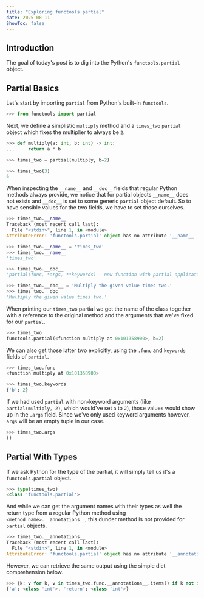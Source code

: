 ```yaml
---
title: "Exploring functools.partial"
date: 2025-08-11
ShowToc: false
---
```


## Introduction

The goal of today's post is to dig into the Python's `functools.partial` object.

## Partial Basics

Let's start by importing `partial` from Python's built-in `functools`.

```python
>>> from functools import partial
```

Next, we define a simplistic `multiply` method and a `times_two` `partial` object which fixes the multiplier to always be `2`.

```python
>>> def multiply(a: int, b: int) -> int:
...     return a * b

>>> times_two = partial(multiply, b=2)

>>> times_two(3)
6
```

When inspecting the `__name__` and `__doc__` fields that regular Python methods always provide, we notice that for partial objects `__name__` does not exists and `__doc__` is set to some generic `partial` object default.
So to have sensible values for the two fields, we have to set those ourselves.

```python
>>> times_two.__name__
Traceback (most recent call last):
  File "<stdin>", line 1, in <module>
AttributeError: 'functools.partial' object has no attribute '__name__'. Did you mean: '__ne__'?

>>> times_two.__name__ = 'times_two'
>>> times_two.__name__
'times_two'

>>> times_two.__doc__
'partial(func, *args, **keywords) - new function with partial application\n    of the given arguments and keywords.\n'

>>> times_two.__doc__ = 'Multiply the given value times two.'
>>> times_two.__doc__
'Multiply the given value times two.'
```

When printing our `times_two` partial we get the name of the class together with a reference to the original method and the arguments that we've fixed for our `partial`.

```python
>>> times_two
functools.partial(<function multiply at 0x101358900>, b=2)
```

 We can also get those latter two explicitly, using the `.func` and `keywords` fields of `partial`.

```python
>>> times_two.func
<function multiply at 0x101358900>

>>> times_two.keywords
{'b': 2}
```

If we had used `partial` with non-keyword arguments (like `partial(multiply, 2)`, which would've set `a` to `2`), those values would show up in the `.args` field.
Since we've only used keyword arguments however, `args` will be an empty tuple in our case.

```python
>>> times_two.args
()
```

## Partial With Types

If we ask Python for the type of the partial, it will simply tell us it's a `functools.partial` object.

```python
>>> type(times_two)
<class 'functools.partial'>
```

And while we can get the argument names with their types as well the return type from a regular Python method using `<method_name>.__annotations__`, this dunder method is not provided for `partial` objects.

```python
>>> times_two.__annotations__
Traceback (most recent call last):
  File "<stdin>", line 1, in <module>
AttributeError: 'functools.partial' object has no attribute '__annotations__'
```

However, we can retrieve the same output using the simple dict comprehension below.

```python
>>> {k: v for k, v in times_two.func.__annotations__.items() if k not in times_two.keywords}
{'a': <class 'int'>, 'return': <class 'int'>}
```
